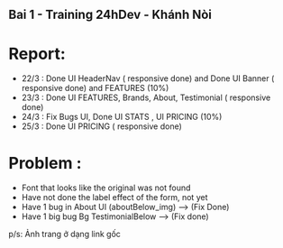 ## Bai 1 - Training 24hDev - Khánh Nòi

# Report:

- 22/3 : Done UI HeaderNav ( responsive done) and Done UI Banner ( responsive done) and FEATURES (10%)
- 23/3 : Done UI FEATURES, Brands, About, Testimonial ( responsive done)
- 24/3 : Fix Bugs UI, Done UI STATS , UI PRICING (10%)
- 25/3 : Done UI PRICING ( responsive done)

# Problem :

- Font that looks like the original was not found
- Have not done the label effect of the form, not yet
- Have 1 bug in About UI (aboutBelow_img) --> (Fix Done)
- Have 1 big bug Bg TestimonialBelow --> (Fix done)

p/s: Ảnh trang ở dạng link gốc
